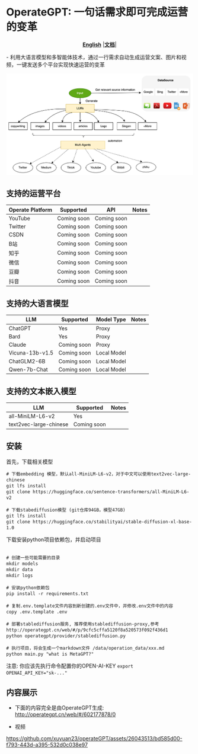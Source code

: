 # OperateGPT: 一句话需求即可完成运营的变革
<div align="center">

[**English**](../README.md) |[**文档**](http://operategpt.cn/web/#/602177878/152973408)|
</div>
- 利用大语言模型和多智能体技术，通过一行需求自动生成运营文案、图片和视频，一键发送多个平台实现快速运营的变革

![OperateGPT Process](../assets/operateGPT_process.png)


## 支持的运营平台

| Operate Platform | Supported   | API           | Notes |
|------------------|-------------|---------------|-------|
| YouTube          | Coming soon | Coming soon   |       |
| Twitter          | Coming soon | Coming soon   |       |
| CSDN             | Coming soon | Coming soon   |       |
| B站               | Coming soon | Coming soon   |       |
| 知乎               | Coming soon | Coming soon   |       |
| 微信               | Coming soon | Coming soon   |       |
| 豆瓣               | Coming soon | Coming soon   |       |
| 抖音               | Coming soon | Coming soon   |       |

## 支持的大语言模型

| LLM             | Supported    | Model Type   | Notes |
|-----------------|--------------|--------------|-------|
| ChatGPT         | Yes          | Proxy        |       |
| Bard            | Yes          | Proxy        |       |
| Claude          | Coming soon  | Proxy        |       |
| Vicuna-13b-v1.5 | Coming soon  | Local Model  |       |
| ChatGLM2-6B     | Coming soon  | Local Model  |       |
| Qwen-7b-Chat    | Coming soon  | Local Model  |       |

## 支持的文本嵌入模型

| LLM                      | Supported    | Notes |
|--------------------------|--------------|-------|
| all-MiniLM-L6-v2         | Yes          |       |
| text2vec-large-chinese   | Coming soon  |       |


## 安装

首先，下载相关模型
```commandline
# 下载embedding 模型，默认all-MiniLM-L6-v2，对于中文可以使用text2vec-large-chinese
git lfs install 
git clone https://huggingface.co/sentence-transformers/all-MiniLM-L6-v2

# 下载stabediffusion模型 (git仓库94GB，模型47GB)
git lfs install 
git clone https://huggingface.co/stabilityai/stable-diffusion-xl-base-1.0

```

下载安装python项目依赖包，并启动项目
```commandline

# 创建一些可能需要的目录
mkdir models
mkdir data
mkdir logs

# 安装python依赖包
pip install -r requirements.txt

# 复制.env.template文件内容到新创建的.env文件中，并修改.env文件中的内容
copy .env.template .env 

# 部署stablediffusion服务, 推荐使用stablediffusion-proxy,参考 http://operategpt.cn/web/#/p/9cfc5cffa5120f8a520573f092f436d1
python operategpt/provider/stablediffusion.py

# 执行项目，将会生成一个markdown文件 /data/operation_data/xxx.md
python main.py "what is MetaGPT?"
```

注意: 你应该先执行命令配置你的OPEN-AI-KEY `export OPENAI_API_KEY="sk-..."`

## 内容展示
- 下面的内容完全是由OperateGPT生成: http://operategpt.cn/web/#/602177878/0

- 视频

https://github.com/xuyuan23/operateGPT/assets/26043513/bd585d00-f793-443d-a395-532d0c038e97